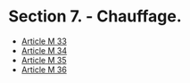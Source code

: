 # Section 7. - Chauffage.

- [Article M 33](article-m-33.md)
- [Article M 34](article-m-34.md)
- [Article M 35](article-m-35.md)
- [Article M 36](article-m-36.md)
